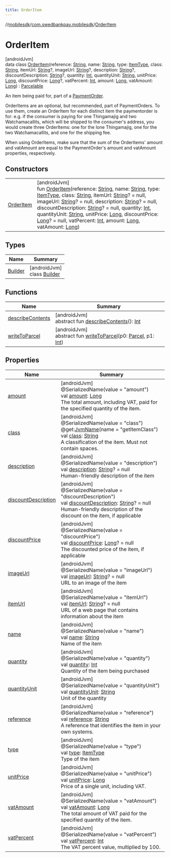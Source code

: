 ```yaml
---
title: OrderItem
---
```

//[mobilesdk](../../../index.html)/[com.swedbankpay.mobilesdk](../index.html)/[OrderItem](index.html)



# OrderItem



[androidJvm]\
data class [OrderItem](index.html)(reference: [String](https://kotlinlang.org/api/latest/jvm/stdlib/kotlin/-string/index.html), name: [String](https://kotlinlang.org/api/latest/jvm/stdlib/kotlin/-string/index.html), type: [ItemType](../-item-type/index.html), class: [String](https://kotlinlang.org/api/latest/jvm/stdlib/kotlin/-string/index.html), itemUrl: [String](https://kotlinlang.org/api/latest/jvm/stdlib/kotlin/-string/index.html)?, imageUrl: [String](https://kotlinlang.org/api/latest/jvm/stdlib/kotlin/-string/index.html)?, description: [String](https://kotlinlang.org/api/latest/jvm/stdlib/kotlin/-string/index.html)?, discountDescription: [String](https://kotlinlang.org/api/latest/jvm/stdlib/kotlin/-string/index.html)?, quantity: [Int](https://kotlinlang.org/api/latest/jvm/stdlib/kotlin/-int/index.html), quantityUnit: [String](https://kotlinlang.org/api/latest/jvm/stdlib/kotlin/-string/index.html), unitPrice: [Long](https://kotlinlang.org/api/latest/jvm/stdlib/kotlin/-long/index.html), discountPrice: [Long](https://kotlinlang.org/api/latest/jvm/stdlib/kotlin/-long/index.html)?, vatPercent: [Int](https://kotlinlang.org/api/latest/jvm/stdlib/kotlin/-int/index.html), amount: [Long](https://kotlinlang.org/api/latest/jvm/stdlib/kotlin/-long/index.html), vatAmount: [Long](https://kotlinlang.org/api/latest/jvm/stdlib/kotlin/-long/index.html)) : [Parcelable](https://developer.android.com/reference/kotlin/android/os/Parcelable.html)

An item being paid for, part of a [PaymentOrder](../-payment-order/index.html).



OrderItems are an optional, but recommended, part of PaymentOrders. To use them, create an OrderItem for each distinct item the paymentorder is for: e.g. if the consumer is paying for one Thingamajig and two Watchamacallits, which will be shipped to the consumer's address, you would create three OrderItems: one for the lone Thingamajig, one for the two Watchamacallits, and one for the shipping fee.



When using OrderItems, make sure that the sum of the OrderItems' amount and vatAmount are equal to the PaymentOrder's amount and vatAmount properties, respectively.



## Constructors


| | |
|---|---|
| [OrderItem](-order-item.html) | [androidJvm]<br>fun [OrderItem](-order-item.html)(reference: [String](https://kotlinlang.org/api/latest/jvm/stdlib/kotlin/-string/index.html), name: [String](https://kotlinlang.org/api/latest/jvm/stdlib/kotlin/-string/index.html), type: [ItemType](../-item-type/index.html), class: [String](https://kotlinlang.org/api/latest/jvm/stdlib/kotlin/-string/index.html), itemUrl: [String](https://kotlinlang.org/api/latest/jvm/stdlib/kotlin/-string/index.html)? = null, imageUrl: [String](https://kotlinlang.org/api/latest/jvm/stdlib/kotlin/-string/index.html)? = null, description: [String](https://kotlinlang.org/api/latest/jvm/stdlib/kotlin/-string/index.html)? = null, discountDescription: [String](https://kotlinlang.org/api/latest/jvm/stdlib/kotlin/-string/index.html)? = null, quantity: [Int](https://kotlinlang.org/api/latest/jvm/stdlib/kotlin/-int/index.html), quantityUnit: [String](https://kotlinlang.org/api/latest/jvm/stdlib/kotlin/-string/index.html), unitPrice: [Long](https://kotlinlang.org/api/latest/jvm/stdlib/kotlin/-long/index.html), discountPrice: [Long](https://kotlinlang.org/api/latest/jvm/stdlib/kotlin/-long/index.html)? = null, vatPercent: [Int](https://kotlinlang.org/api/latest/jvm/stdlib/kotlin/-int/index.html), amount: [Long](https://kotlinlang.org/api/latest/jvm/stdlib/kotlin/-long/index.html), vatAmount: [Long](https://kotlinlang.org/api/latest/jvm/stdlib/kotlin/-long/index.html)) |


## Types


| Name | Summary |
|---|---|
| [Builder](-builder/index.html) | [androidJvm]<br>class [Builder](-builder/index.html) |


## Functions


| Name | Summary |
|---|---|
| [describeContents](../-view-payment-order-info/index.html#-1578325224%2FFunctions%2F-1074806346) | [androidJvm]<br>abstract fun [describeContents](../-view-payment-order-info/index.html#-1578325224%2FFunctions%2F-1074806346)(): [Int](https://kotlinlang.org/api/latest/jvm/stdlib/kotlin/-int/index.html) |
| [writeToParcel](../-view-payment-order-info/index.html#-1754457655%2FFunctions%2F-1074806346) | [androidJvm]<br>abstract fun [writeToParcel](../-view-payment-order-info/index.html#-1754457655%2FFunctions%2F-1074806346)(p0: [Parcel](https://developer.android.com/reference/kotlin/android/os/Parcel.html), p1: [Int](https://kotlinlang.org/api/latest/jvm/stdlib/kotlin/-int/index.html)) |


## Properties


| Name | Summary |
|---|---|
| [amount](amount.html) | [androidJvm]<br>@SerializedName(value = "amount")<br>val [amount](amount.html): [Long](https://kotlinlang.org/api/latest/jvm/stdlib/kotlin/-long/index.html)<br>The total amount, including VAT, paid for the specified quantity of the item. |
| [class](class.html) | [androidJvm]<br>@SerializedName(value = "class")<br>@get:[JvmName](https://kotlinlang.org/api/latest/jvm/stdlib/kotlin.jvm/-jvm-name/index.html)(name = "getItemClass")<br>val [class](class.html): [String](https://kotlinlang.org/api/latest/jvm/stdlib/kotlin/-string/index.html)<br>A classification of the item. Must not contain spaces. |
| [description](description.html) | [androidJvm]<br>@SerializedName(value = "description")<br>val [description](description.html): [String](https://kotlinlang.org/api/latest/jvm/stdlib/kotlin/-string/index.html)? = null<br>Human-friendly description of the item |
| [discountDescription](discount-description.html) | [androidJvm]<br>@SerializedName(value = "discountDescription")<br>val [discountDescription](discount-description.html): [String](https://kotlinlang.org/api/latest/jvm/stdlib/kotlin/-string/index.html)? = null<br>Human-friendly description of the discount on the item, if applicable |
| [discountPrice](discount-price.html) | [androidJvm]<br>@SerializedName(value = "discountPrice")<br>val [discountPrice](discount-price.html): [Long](https://kotlinlang.org/api/latest/jvm/stdlib/kotlin/-long/index.html)? = null<br>The discounted price of the item, if applicable |
| [imageUrl](image-url.html) | [androidJvm]<br>@SerializedName(value = "imageUrl")<br>val [imageUrl](image-url.html): [String](https://kotlinlang.org/api/latest/jvm/stdlib/kotlin/-string/index.html)? = null<br>URL to an image of the item |
| [itemUrl](item-url.html) | [androidJvm]<br>@SerializedName(value = "itemUrl")<br>val [itemUrl](item-url.html): [String](https://kotlinlang.org/api/latest/jvm/stdlib/kotlin/-string/index.html)? = null<br>URL of a web page that contains information about the item |
| [name](name.html) | [androidJvm]<br>@SerializedName(value = "name")<br>val [name](name.html): [String](https://kotlinlang.org/api/latest/jvm/stdlib/kotlin/-string/index.html)<br>Name of the item |
| [quantity](quantity.html) | [androidJvm]<br>@SerializedName(value = "quantity")<br>val [quantity](quantity.html): [Int](https://kotlinlang.org/api/latest/jvm/stdlib/kotlin/-int/index.html)<br>Quantity of the item being purchased |
| [quantityUnit](quantity-unit.html) | [androidJvm]<br>@SerializedName(value = "quantityUnit")<br>val [quantityUnit](quantity-unit.html): [String](https://kotlinlang.org/api/latest/jvm/stdlib/kotlin/-string/index.html)<br>Unit of the quantity |
| [reference](reference.html) | [androidJvm]<br>@SerializedName(value = "reference")<br>val [reference](reference.html): [String](https://kotlinlang.org/api/latest/jvm/stdlib/kotlin/-string/index.html)<br>A reference that identifies the item in your own systems. |
| [type](type.html) | [androidJvm]<br>@SerializedName(value = "type")<br>val [type](type.html): [ItemType](../-item-type/index.html)<br>Type of the item |
| [unitPrice](unit-price.html) | [androidJvm]<br>@SerializedName(value = "unitPrice")<br>val [unitPrice](unit-price.html): [Long](https://kotlinlang.org/api/latest/jvm/stdlib/kotlin/-long/index.html)<br>Price of a single unit, including VAT. |
| [vatAmount](vat-amount.html) | [androidJvm]<br>@SerializedName(value = "vatAmount")<br>val [vatAmount](vat-amount.html): [Long](https://kotlinlang.org/api/latest/jvm/stdlib/kotlin/-long/index.html)<br>The total amount of VAT paid for the specified quantity of the item. |
| [vatPercent](vat-percent.html) | [androidJvm]<br>@SerializedName(value = "vatPercent")<br>val [vatPercent](vat-percent.html): [Int](https://kotlinlang.org/api/latest/jvm/stdlib/kotlin/-int/index.html)<br>The VAT percent value, multiplied by 100. |

